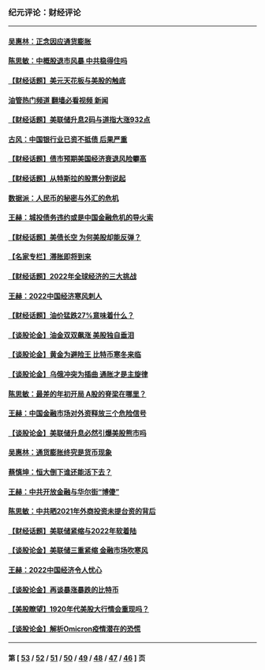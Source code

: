 ### 纪元评论：财经评论
---
#### [吴惠林：正念因应通货膨胀](../../pages/nsc1026/n13750350.md?06070330) 
#### [陈思敏：中概股退市风暴 中共稳得住吗](../../pages/nsc1026/n13738978.md?06070330) 
#### [【财经话题】美元天花板与美股的触底](../../pages/nsc1026/n13736495.md?06070330) 
#### [油管热门频道 翻墙必看视频 新闻](ok?06070330)
#### [【财经话题】美联储升息2码与道指大涨932点](../../pages/nsc1026/n13727377.md?06070330) 
#### [古风：中国银行业已资不抵债 后果严重](../../pages/nsc1026/n13726111.md?06070330) 
#### [【财经话题】债市预期美国经济衰退风险攀高](../../pages/nsc1026/n13698043.md?06070330) 
#### [【财经话题】从特斯拉的股票分割说起](../../pages/nsc1026/n13679733.md?06070330) 
#### [数据派：人民币的秘密与外汇的危机](../../pages/nsc1026/n13667092.md?06070330) 
#### [王赫：城投债务违约或是中国金融危机的导火索](../../pages/nsc1026/n13665322.md?06070330) 
#### [【财经话题】美债长空 为何美股却能反弹？](../../pages/nsc1026/n13665895.md?06070330) 
#### [【名家专栏】滞胀即将到来](../../pages/nsc1026/n13658171.md?06070330) 
#### [【财经话题】2022年全球经济的三大挑战](../../pages/nsc1026/n13654423.md?06070330) 
#### [王赫：2022中国经济寒风刺人](../../pages/nsc1026/n13651403.md?06070330) 
#### [【财经话题】油价猛跌27%意味着什么？](../../pages/nsc1026/n13648767.md?06070330) 
#### [【谈股论金】油金双双飙涨 美股独自垂泪](../../pages/nsc1026/n13631742.md?06070330) 
#### [【谈股论金】黄金为避险王 比特币寒冬来临](../../pages/nsc1026/n13600406.md?06070330) 
#### [【谈股论金】乌俄冲突为插曲 通胀才是主旋律](../../pages/nsc1026/n13576797.md?06070330) 
#### [陈思敏：最差的年初开局 A股的脊梁在哪里？](../../pages/nsc1026/n13558359.md?06070330) 
#### [王赫：中国金融市场对外资释放三个危险信号](../../pages/nsc1026/n13546389.md?06070330) 
#### [【谈股论金】美联储升息必然引爆美股熊市吗](../../pages/nsc1026/n13519194.md?06070330) 
#### [吴惠林：通货膨胀终究是货币现象](../../pages/nsc1026/n13512979.md?06070330) 
#### [蔡慎坤：恒大倒下谁还能活下去？](../../pages/nsc1026/n13501831.md?06070330) 
#### [王赫：中共开放金融与华尔街“博傻”](../../pages/nsc1026/n13501138.md?06070330) 
#### [陈思敏：中共晒2021年外商投资未提台资的背后](../../pages/nsc1026/n13501057.md?06070330) 
#### [【财经话题】美联储紧缩与2022年软着陆](../../pages/nsc1026/n13498354.md?06070330) 
#### [【谈股论金】美联储三重紧缩 金融市场吹寒风](../../pages/nsc1026/n13487202.md?06070330) 
#### [王赫：2022中国经济令人忧心](../../pages/nsc1026/n13480433.md?06070330) 
#### [【谈股论金】再谈暴涨暴跌的比特币](../../pages/nsc1026/n13428036.md?06070330) 
#### [【美股瞭望】1920年代美股大行情会重现吗？](../../pages/nsc1026/n13425425.md?06070330) 
#### [【谈股论金】解析Omicron疫情潜在的恐慌](../../pages/nsc1026/n13403704.md?06070330) 

---
#### 第 [ [53](./53.md?06070330) / [52](./52.md?06070330) / [51](./51.md?06070330) / [50](./50.md?06070330) / [49](./49.md?06070330) / [48](./48.md?06070330) / [47](./47.md?06070330) / [46](./46.md?06070330) ] 页
